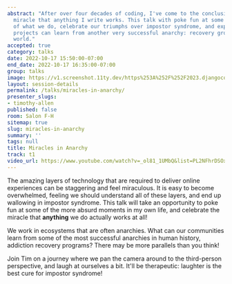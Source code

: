```yaml
---
abstract: "After over four decades of coding, I've come to the conclusion that it is a
  miracle that anything I write works. This talk with poke fun at some of the absurdity
  of what we do, celebrate our triumphs over impostor syndrome, and explore how our
  projects can learn from another very successful anarchy: recovery groups around the
  world."
accepted: true
category: talks
date: 2022-10-17 15:50:00-07:00
end_date: 2022-10-17 16:35:00-07:00
group: talks
image: https://v1.screenshot.11ty.dev/https%253A%252F%252F2023.djangocon.eu%252Fpresenters%252Ftimothy-allen%252F/opengraph/
layout: session-details
permalink: /talks/miracles-in-anarchy/
presenter_slugs:
- timothy-allen
published: false
room: Salon F-H
sitemap: true
slug: miracles-in-anarchy
summary: ''
tags: null
title: Miracles in Anarchy
track: t1
video_url: https://www.youtube.com/watch?v=_ol81_1UMbQ&list=PL2NFhrDSOxgUoF-4F2MdAFvOK1wOrNdqB
---
```


The amazing layers of technology that are required to deliver online experiences can be
staggering and feel miraculous. It is easy to become overwhelmed, feeling we should
understand all of these layers, and end up wallowing in impostor syndrome. This talk
will take an opportunity to poke fun at some of the more absurd moments in my own life,
and celebrate the miracle that **anything** we do actually works at all!

We work in ecosystems that are often anarchies. What can our communities learn from
some of the most successful anarchies in human history, addiction recovery programs?
There may be more parallels than you think!

Join Tim on a journey where we pan the camera around to the third-person perspective,
and laugh at ourselves a bit. It'll be therapeutic: laughter is the best cure for
impostor syndrome!
